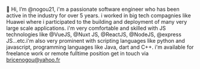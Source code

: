 👋 Hi, I’m @nogou21, i'm a passionate software engineer who has been active in the industry for over 5 years. i worked in big tech  compagnies 
like Huawei where i participated to the building and deployment of many very large scale applications. i'm very comfortable and skilled with JS technologies
like @VueJS, @Nuxt JS, @ReactJS, @NodeJS, @express JS...etc.i'm also very prominent with scripting languages like python and javascript, programming languages
like Java, dart and C++. i'm available for freelance work or remote fulltime position get in touch via bricenogou@yahoo.fr


